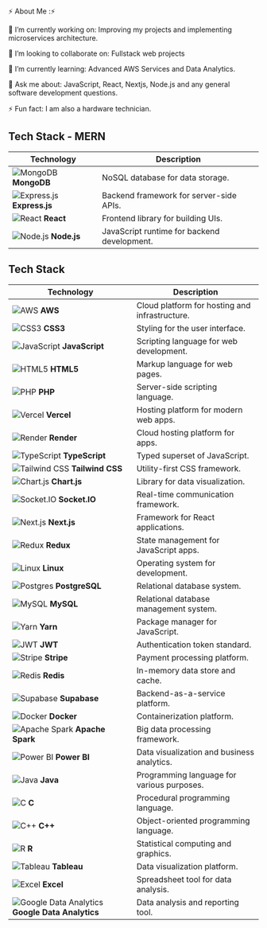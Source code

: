 ⚡ About Me :⚡

🔭 I’m currently working on:
Improving my projects and implementing microservices architecture.

👯 I’m looking to collaborate on:
Fullstack web projects

🌱 I’m currently learning:
Advanced AWS Services and Data Analytics.

💬 Ask me about:
JavaScript, React, Nextjs, Node.js and any general software development questions.

⚡ Fun fact:
I am also a hardware technician.


## Tech Stack - MERN

| Technology   | Description                           |
|--------------|---------------------------------------|
| ![MongoDB](https://cdn.jsdelivr.net/gh/devicons/devicon/icons/mongodb/mongodb-original.svg) **MongoDB**   | NoSQL database for data storage. |
| ![Express.js](https://cdn.jsdelivr.net/gh/devicons/devicon/icons/express/express-original.svg) **Express.js** | Backend framework for server-side APIs. |
| ![React](https://cdn.jsdelivr.net/gh/devicons/devicon/icons/react/react-original.svg) **React**         | Frontend library for building UIs. |
| ![Node.js](https://cdn.jsdelivr.net/gh/devicons/devicon/icons/nodejs/nodejs-original.svg) **Node.js**    | JavaScript runtime for backend development. |
## Tech Stack

| Technology                                                                 | Description                                 |
|-----------------------------------------------------------------------------|---------------------------------------------|
| ![AWS](https://cdn.jsdelivr.net/gh/devicons/devicon/icons/amazonwebservices/amazonwebservices-original.svg) **AWS**               | Cloud platform for hosting and infrastructure. |
| ![CSS3](https://cdn.jsdelivr.net/gh/devicons/devicon/icons/css3/css3-original.svg) **CSS3**           | Styling for the user interface.             |
| ![JavaScript](https://cdn.jsdelivr.net/gh/devicons/devicon/icons/javascript/javascript-original.svg) **JavaScript**   | Scripting language for web development.     |
| ![HTML5](https://cdn.jsdelivr.net/gh/devicons/devicon/icons/html5/html5-original.svg) **HTML5**       | Markup language for web pages.              |
| ![PHP](https://cdn.jsdelivr.net/gh/devicons/devicon/icons/php/php-original.svg) **PHP**               | Server-side scripting language.             |
| ![Vercel](https://cdn.jsdelivr.net/gh/devicons/devicon/icons/vercel/vercel-original.svg) **Vercel**   | Hosting platform for modern web apps.       |
| ![Render](https://cdn.jsdelivr.net/gh/devicons/devicon/icons/render/render-original.svg) **Render**   | Cloud hosting platform for apps.            |
| ![TypeScript](https://cdn.jsdelivr.net/gh/devicons/devicon/icons/typescript/typescript-original.svg) **TypeScript** | Typed superset of JavaScript.               |
| ![Tailwind CSS](https://cdn.jsdelivr.net/gh/devicons/devicon/icons/tailwindcss/tailwindcss-plain.svg) **Tailwind CSS** | Utility-first CSS framework.               |
| ![Chart.js](https://www.chartjs.org/favicon.ico) **Chart.js**              | Library for data visualization.             |
| ![Socket.IO](https://cdn.jsdelivr.net/gh/devicons/devicon/icons/socketio/socketio-original.svg) **Socket.IO** | Real-time communication framework.         |
| ![Next.js](https://cdn.jsdelivr.net/gh/devicons/devicon/icons/nextjs/nextjs-original.svg) **Next.js** | Framework for React applications.           |
| ![Redux](https://cdn.jsdelivr.net/gh/devicons/devicon/icons/redux/redux-original.svg) **Redux**       | State management for JavaScript apps.       |
| ![Linux](https://cdn.jsdelivr.net/gh/devicons/devicon/icons/linux/linux-original.svg) **Linux**       | Operating system for development.           |
| ![Postgres](https://cdn.jsdelivr.net/gh/devicons/devicon/icons/postgresql/postgresql-original.svg) **PostgreSQL** | Relational database system.                |
| ![MySQL](https://cdn.jsdelivr.net/gh/devicons/devicon/icons/mysql/mysql-original.svg) **MySQL**       | Relational database management system.      |
| ![Yarn](https://cdn.jsdelivr.net/gh/devicons/devicon/icons/yarn/yarn-original.svg) **Yarn**           | Package manager for JavaScript.             |
| ![JWT](https://jwt.io/img/pic_logo.svg) **JWT**                            | Authentication token standard.              |
| ![Stripe](https://cdn.jsdelivr.net/gh/devicons/devicon/icons/stripe/stripe-original.svg) **Stripe**   | Payment processing platform.                |
| ![Redis](https://cdn.jsdelivr.net/gh/devicons/devicon/icons/redis/redis-original.svg) **Redis**       | In-memory data store and cache.             |
| ![Supabase](https://supabase.io/new/favicon/favicon-32x32.png) **Supabase** | Backend-as-a-service platform.              |
| ![Docker](https://cdn.jsdelivr.net/gh/devicons/devicon/icons/docker/docker-original.svg) **Docker**   | Containerization platform.                  |
| ![Apache Spark](https://cdn.jsdelivr.net/gh/devicons/devicon/icons/apache/apache-original.svg) **Apache Spark** | Big data processing framework.            |
| ![Power BI](https://upload.wikimedia.org/wikipedia/commons/c/cf/New_Power_BI_Logo.svg) **Power BI**   | Data visualization and business analytics.  |
| ![Java](https://cdn.jsdelivr.net/gh/devicons/devicon/icons/java/java-original.svg) **Java**           | Programming language for various purposes.  |
| ![C](https://cdn.jsdelivr.net/gh/devicons/devicon/icons/c/c-original.svg) **C**                      | Procedural programming language.            |
| ![C++](https://cdn.jsdelivr.net/gh/devicons/devicon/icons/cplusplus/cplusplus-original.svg) **C++**   | Object-oriented programming language.       |
| ![R](https://cdn.jsdelivr.net/gh/devicons/devicon/icons/r/r-original.svg) **R**                      | Statistical computing and graphics.         |
| ![Tableau](https://www.tableau.com/themes/custom/tableau_com/dist/favicon.ico) **Tableau**           | Data visualization platform.                |
| ![Excel](https://cdn.jsdelivr.net/gh/devicons/devicon/icons/excel/excel-original.svg) **Excel**       | Spreadsheet tool for data analysis.         |
| ![Google Data Analytics](https://www.google.com/favicon.ico) **Google Data Analytics** | Data analysis and reporting tool.         |
